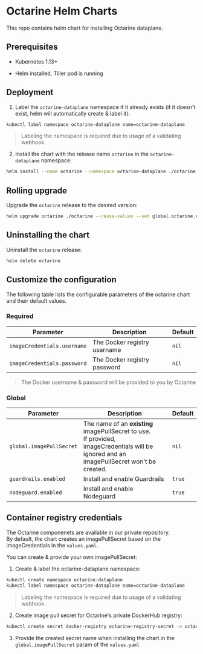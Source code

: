 # Octarine Helm Charts
This repo contains helm chart for installing Octarine dataplane.

## Prerequisites
- Kubernetes 1.13+

- Helm installed, Tiller pod is running

## Deployment
1. Label the `octarine-dataplane` namespace if it already exists (if it doesn't exist, helm will automatically create & label it): 
```sh
kubectl label namespace octarine-dataplane name=octarine-dataplane
```
>Labeling the namespace is required due to usage of a validating webhook.

2. Install the chart with the release name `octarine` in the `octarine-dataplane` namespace:
```sh
helm install --name octarine --namespace octarine-dataplane ./octarine --set imageCredentials.username=<docker username> --set imageCredentials.password=<docker password>  --set global.octarine.account=<your account name> --set global.octarine.domain=<the domain name> --set global.octarine.accessToken=<your access token>
```

## Rolling upgrade
Upgrade the `octarine` release to the desired version:
```sh
helm upgrade octarine ./octarine --reuse-values --set global.octarine.version=<version>
```

## Uninstalling the chart
Uninstall the `octarine` release:
```sh
helm delete octarine
```

## Customize the configuration
The following table lists the configurable parameters of the octarine chart and their default values.

### Required
Parameter | Description | Default
--------- | ----------- | -------
`imageCredentials.username` | The Docker registry username | `nil`
`imageCredentials.password` | The Docker registry password | `nil`
>The Docker username & password will be provided to you by Octarine

### Global
Parameter | Description | Default
--------- | ----------- | -------
`global.imagePullSecret` | The name of an **existing** imagePullSecret to use.<br>If provided, imageCredentials will be ignored and an imagePullSecret won't be created. | `nil`
`guardrails.enabled` | Install and enable Guardrails | `true`
`nodeguard.enabled` | Install and enable Nodeguard | `true`

## Container registry credentials
The Octarine componenets are available in our private repository.  
By default, the chart creates an imagePullSecret based on the imageCredentials in the `values.yaml`.

You can create & provide your own imagePullSecret:
1. Create & label the octarine-dataplane namespace:
```sh
kubectl create namespace octarine-dataplane
kubectl label namespace octarine-dataplane name=octarine-dataplane
```
>Labeling the namespace is required due to usage of a validating webhook.

2. Create image pull secret for Octarine's private DockerHub registry:
```sh
kubectl create secret docker-registry octarine-registry-secret -n octarine-dataplane --docker-server=https://index.docker.io/v1/ --docker-username=<your username> --docker-password=<your password> --docker-email=<your email>
```

3. Provide the created secret name when installing the chart in the `global.imagePullSecret` param of the `values.yaml`
